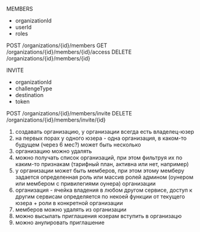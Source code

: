 MEMBERS
* organizationId
* userId
* roles

POST /organizations/{id}/members
GET /organizations/{id}/members/{id}/access
DELETE /organizations/{id}/members/{id}

INVITE
* organizationId
* challengeType
* destination
* token

POST /organizations/{id}/members/invite
DELETE /organizations/{id}/members/invite/{id}

1. создавать организацию, у организации всегда есть владелец-юзер
2. на первых порах у одного юзера - одна организация, в каком-то будущем (через 6 мес?) может быть несколько
3. организацию можно удалять
4. можно получать список организаций, при этом фильтруя их по каким-то признакам (тарифный план, активна или нет, например)
6. у организации может быть мемберов, при этом этому мемберу задается определенная роль или массив ролей админом (оунером или мембером с привилегиями оунера) организации
6. организация - ячейка владения в любом другом сервисе, доступ к другим сервисам определяется по некоей функции от текущего юзера + роли в конкретной организации
7. мемберов можно удалять из организации
8. можно высылать приглашения юзерам вступить в организацю
9. можно анулировать приглашение
